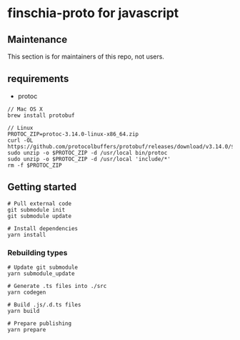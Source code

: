 # finschia-proto for javascript

## Maintenance

This section is for maintainers of this repo, not users.

## requirements

- protoc

```shell
// Mac OS X
brew install protobuf

// Linux
PROTOC_ZIP=protoc-3.14.0-linux-x86_64.zip
curl -OL https://github.com/protocolbuffers/protobuf/releases/download/v3.14.0/$PROTOC_ZIP
sudo unzip -o $PROTOC_ZIP -d /usr/local bin/protoc
sudo unzip -o $PROTOC_ZIP -d /usr/local 'include/*'
rm -f $PROTOC_ZIP
```

## Getting started

```shell
# Pull external code
git submodule init
git submodule update

# Install dependencies
yarn install
```

### Rebuilding types

```shell
# Update git submodule
yarn submodule_update

# Generate .ts files into ./src
yarn codegen

# Build .js/.d.ts files
yarn build

# Prepare publishing
yarn prepare
```
